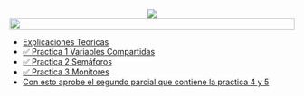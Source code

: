 

<div align="center"> 

<img src="https://readme-typing-svg.demolab.com?font=Fira+Code&size=30&duration=1200&pause=1000&color=F78E23&center=true&width=435&lines=Programación Concurrente"/>

</div>


<img src= 'https://i.gifer.com/origin/8c/8cd3f1898255c045143e1da97fbabf10_w200.gif' height="20" width="100%">



- [Explicaciones Teoricas](https://youtube.com/playlist?list=PLH8A0IjFldaGLATsgRdmPBtiNcp5KmAHo)
- [✅ Practica 1 Variables Compartidas](https://fabian-martinez-rincon.github.io/Programacion-Concurrente/Documentos/Practica1.html)
- [✅ Practica 2 Semáforos](https://fabian-martinez-rincon.github.io/Programacion-Concurrente/Documentos/Practica2.html)
- [✅ Practica 3 Monitores](https://fabian-martinez-rincon.github.io/Programacion-Concurrente/Documentos/Practica3.html)
- [Con esto aprobe el segundo parcial que contiene la practica 4 y 5](/Documentos/practica4-5.md)

